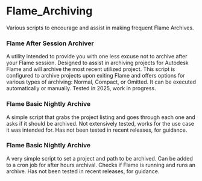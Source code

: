 # Flame_Archiving
Various scripts to encourage and assist in making frequent Flame Archives.

### Flame After Session Archiver
A utility intended to provide you with one less excuse not to archive after your Flame session.  Designed to assist in archiving projects for Autodesk Flame and will archive the most recent utilized project.  This script is configured to archive projects upon exiting Flame and offers options for various types of archiving: Normal, Compact, or Omitted. It can be executed automatically or manually. Tested in 2025, work in progress.

### Flame Basic Nightly Archive
A simple script that grabs the project listing and goes through each one and asks if it should be archived.  Not extensively tested, works for the use case it was intended for.  Has not been tested in recent releases, for guidance.

### Flame Basic Nightly Archive
A very simple script to set a project and path to be archived.  Can be added to a cron job for after hours archival.  Checks if Flame is running and runs an archive.  Has not been tested in recent releases, for guidance.
